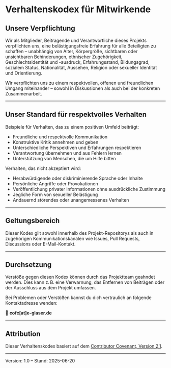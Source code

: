 # Verhaltenskodex für Mitwirkende

## Unsere Verpflichtung

Wir als Mitglieder, Beitragende und Verantwortliche dieses Projekts verpflichten uns, eine belästigungsfreie Erfahrung für alle Beteiligten zu schaffen – unabhängig von Alter, Körpergröße, sichtbaren oder unsichtbaren Behinderungen, ethnischer Zugehörigkeit, Geschlechtsidentität und -ausdruck, Erfahrungsstand, Bildungsgrad, sozialem Status, Nationalität, Aussehen, Religion oder sexueller Identität und Orientierung.

Wir verpflichten uns zu einem respektvollen, offenen und freundlichen Umgang miteinander – sowohl in Diskussionen als auch bei der konkreten Zusammenarbeit.

---

## Unser Standard für respektvolles Verhalten

Beispiele für Verhalten, das zu einem positiven Umfeld beiträgt:

- Freundliche und respektvolle Kommunikation
- Konstruktive Kritik annehmen und geben
- Unterschiedliche Perspektiven und Erfahrungen respektieren
- Verantwortung übernehmen und aus Fehlern lernen
- Unterstützung von Menschen, die um Hilfe bitten

Verhalten, das nicht akzeptiert wird:

- Herabwürdigende oder diskriminierende Sprache oder Inhalte
- Persönliche Angriffe oder Provokationen
- Veröffentlichung privater Informationen ohne ausdrückliche Zustimmung
- Jegliche Form von sexueller Belästigung
- Andauernd störendes oder unangemessenes Verhalten

---

## Geltungsbereich

Dieser Kodex gilt sowohl innerhalb des Projekt-Repositorys als auch in zugehörigen Kommunikationskanälen wie Issues, Pull Requests, Discussions oder E-Mail-Kontakt.

---

## Durchsetzung

Verstöße gegen diesen Kodex können durch das Projektteam geahndet werden. Dies kann z. B. eine Verwarnung, das Entfernen von Beiträgen oder der Ausschluss aus dem Projekt umfassen.

Bei Problemen oder Verstößen kannst du dich vertraulich an folgende Kontaktadresse wenden:

📧 **cofc[at]e-glaser.de**

---

## Attribution

Dieser Verhaltenskodex basiert auf dem [Contributor Covenant, Version 2.1](https://www.contributor-covenant.org/version/2/1/code_of_conduct/).

---

Version: 1.0 – Stand: 2025-06-20
